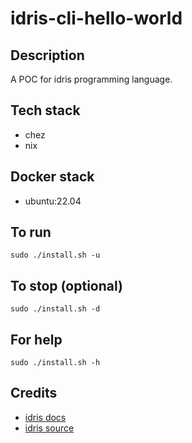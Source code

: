 # idris-cli-hello-world

## Description
A POC for idris programming language.

## Tech stack
- chez
- nix

## Docker stack
- ubuntu:22.04

## To run
`sudo ./install.sh -u`

## To stop (optional)
`sudo ./install.sh -d`

## For help
`sudo ./install.sh -h`

## Credits
- [idris docs](https://www.idris-lang.org/index.html)
- [idris source](https://github.com/idris-lang/Idris2.git)